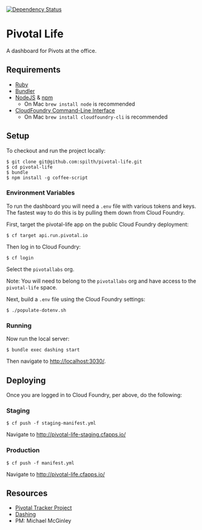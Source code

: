 [![Dependency Status](https://gemnasium.com/pivotal/pivotal-life.svg)](https://gemnasium.com/pivotal/pivotal-life)

# Pivotal Life

A dashboard for Pivots at the office.

## Requirements

- [Ruby](https://www.ruby-lang.org/en/)
- [Bundler](http://bundler.io/)
- [NodeJS](http://nodejs.org/) & [npm](https://www.npmjs.org/)
  - On Mac `brew install node` is recommended
- [CloudFoundry Command-Line Interface](https://github.com/cloudfoundry/cli)
  - On Mac `brew install cloudfoundry-cli` is recommended

## Setup

To checkout and run the project locally:

    $ git clone git@github.com:spilth/pivotal-life.git
    $ cd pivotal-life
    $ bundle
    $ npm install -g coffee-script

### Environment Variables

To run the dashboard you will need a `.env` file with various tokens and keys.  The fastest way to do this is by pulling them down from Cloud Foundry.

First, target the pivotal-life app on the public Cloud Foundry deployment:

    $ cf target api.run.pivotal.io

Then log in to Cloud Foundry:
 
    $ cf login

Select the `pivotallabs` org.

Note: You will need to belong to the `pivotallabs` org and have access to the `pivotal-life` space.

Next, build a `.env` file using the Cloud Foundry settings:
   
    $ ./populate-dotenv.sh

### Running

Now run the local server:
    
    $ bundle exec dashing start

Then navigate to <http://localhost:3030/>.

## Deploying

Once you are logged in to Cloud Foundry, per above, do the following:

### Staging

    $ cf push -f staging-manifest.yml

Navigate to <http://pivotal-life-staging.cfapps.io/>

### Production

    $ cf push -f manifest.yml

Navigate to <http://pivotal-life.cfapps.io/>

## Resources

- [Pivotal Tracker Project](https://www.pivotaltracker.com/s/projects/950406)
- [Dashing](http://shopify.github.com/dashing)
- PM: Michael McGinley

